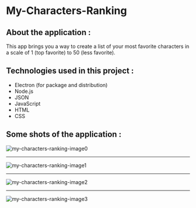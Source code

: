 # My-Characters-Ranking

## About the application :
This app brings you a way to create a list of your most favorite characters in a scale of 1 (top favorite) to 50 (less favorite).

## Technologies used in this project :
- Electron (for package and distribution)
- Node.js
- JSON
- JavaScript
- HTML
- CSS

## Some shots of the application :
![my-characters-ranking-image0](https://user-images.githubusercontent.com/32642133/112752162-efdb5e00-8fd1-11eb-97f3-010553823ead.png)
_____________________________________________________________________________________________________________________________________
![my-characters-ranking-image1](https://user-images.githubusercontent.com/32642133/112752164-f10c8b00-8fd1-11eb-93ed-2fa37e730cd2.png)
_____________________________________________________________________________________________________________________________________
![my-characters-ranking-image2](https://user-images.githubusercontent.com/32642133/112752166-f10c8b00-8fd1-11eb-8c9a-b816532eda6c.png)
_____________________________________________________________________________________________________________________________________
![my-characters-ranking-image3](https://user-images.githubusercontent.com/32642133/112752168-f1a52180-8fd1-11eb-947d-c8fe931c989b.png)

